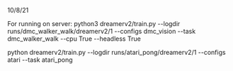 10/8/21

For running on server:
python3 dreamerv2/train.py --logdir runs/dmc_walker_walk/dreamerv2/1 --configs dmc_vision --task dmc_walker_walk --cpu True --headless True

python dreamerv2/train.py --logdir runs/atari_pong/dreamerv2/1 --configs atari --task atari_pong
